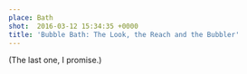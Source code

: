 ```yaml
---
place: Bath
shot:  2016-03-12 15:34:35 +0000
title: 'Bubble Bath: The Look, the Reach and the Bubbler'
---
```


(The last one, I promise.)
